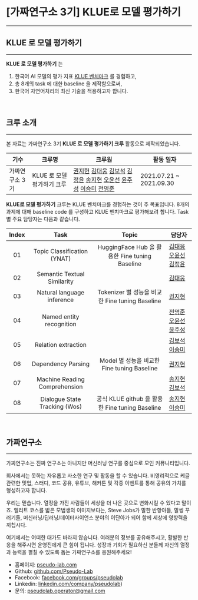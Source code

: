 # **[가짜연구소 3기] KLUE로 모델 평가하기**

---

## **KLUE 로 모델 평가하기**

---

**KLUE 로 모델 평가하기** 는 

1. 한국어 AI 모델의 평가 지표 [KLUE 벤치마크](https://klue-benchmark.com/) 를 경험하고,
2. 총 8개의 task 에 대한 baseline 을 제작함으로써,
3. 한국어 자연어처리의 최신 기술을 적용하고자 합니다.

</br>

## **크루 소개**

---

본 자료는 가짜연구소 3기 **KLUE 로 모델 평가하기 크루** 활동으로 제작되었습니다.

| 기수           | 크루명                     | 크루원                                                       | 활동 일자               |
| -------------- | -------------------------- | ------------------------------------------------------------ | ----------------------- |
| 가짜연구소 3기 | KLUE 로 모델 평가하기 크루 | [권지현](https://github.com/Jihyun22) [김대웅](https://github.com/KimDaeUng) [김보석](https://github.com/BOSOEK) [김정윤](https://github.com/skyepodium) [송지현](https://github.com/sang0179) [오윤선](https://github.com/Sunny-Michelle) [윤주성](https://github.com/eagle705) [이승미](https://github.com/krorina1013) [전명준](https://github.com/oncores) | 2021.07.21 ~ 2021.09.30 |

**KLUE로 모델 평가하기** 크루는 KLUE 벤치마크를 경험하는 것이 주 목표입니다.  8개의 과제에 대해 baseline  code 를 구성하고 KLUE 벤치마크로 평가해보려 합니다.  Task 별 주요 담당자는 다음과 같습니다.

| Index |             Task              |                      Topic                      | 담당자                                                       |
| :---: | :---------------------------: | :---------------------------------------------: | ------------------------------------------------------------ |
|  01   |  Topic Classification (YNAT)  | HuggingFace Hub 을 활용한 Fine tuning Baseline  | [김대웅](https://github.com/KimDaeUng) [오윤선](https://github.com/Sunny-Michelle) [김정윤](https://github.com/skyepodium) |
|  02   |  Semantic Textual Similarity  |                                                 | [김대웅](https://github.com/KimDaeUng)                       |
|  03   |  Natural language inference   | Tokenizer 별 성능을 비교한 Fine tuning Baseline | [권지현](https://github.com/Jihyun22)                        |
|  04   |   Named entity recognition    |                                                 | [전명준](https://github.com/oncores) [오윤선](https://github.com/Sunny-Michelle) [윤주성](https://github.com/eagle705) |
|  05   |      Relation extraction      |                                                 | [김보석](https://github.com/BOSOEK) [이승미](https://github.com/krorina1013) |
|  06   |      Dependency Parsing       |   Model 별 성능을 비교한 Fine tuning Baseline   | [권지현](https://github.com/Jihyun22)                        |
|  07   | Machine Reading Comprehension |                                                 | [송지현](https://github.com/sang0179) [김보석](https://github.com/BOSOEK) |
|  08   | Dialogue State Tracking (Wos) | 공식 KLUE github 을 활용한 Fine tuning Baseline | [송지현](https://github.com/sang0179) [이승미](https://github.com/krorina1013) |

</br>

## **가짜연구소**

---

가짜연구소는 진짜 연구소는 아니지만 머신러닝 연구를 중심으로 모인 커뮤니티입니다.

회사에서는 못하는 자유롭고 사소한 연구 및 활동을 할 수 있습니다. 비영리적으로 케글 관련한 밋업, 스터디, 코드 공유, 유튜브, 해커톤 및 각종 이벤트를 통해 공유의 가치를 형성하고자 합니다.

우리는 믿습니다. 열정을 가진 사람들이 세상을 더 나은 곳으로 변화시킬 수 있다고 말이죠. 엘리트 코스를 밟은 모범생의 이미지보다는, Steve Jobs가 말한 반항아들, 말썽 꾸러기들, 머신러닝/딥러닝/데이터사이언스 분야의 이단아가 되어 함께 세상에 영향력을 끼칩시다.

여기에서는 어떠한 대가도 바라지 않습니다. 여러분의 정보를 공유해주시고, 활발한 반응을 해주시면 운영진에게 큰 힘이 됩니다. 성장과 기회가 필요하신 분들께 자신의 열정과 능력을 펼칠 수 있도록 돕는 가짜연구소를 응원해주세요!

- 홈페이지: [pseudo-lab.com](https://pseudo-lab.com/) 
- Github:  [github.com/Pseudo-Lab](http://www.github.com/Pseudo-Lab) 
- Facebook: [facebook.com/groups/pseudolab](https://www.facebook.com/groups/pseudolab/) 
- Linkedin: [linkedin.com/company/pseudolab](https://www.linkedin.com/company/pseudolab/?originalSubdomain=kr)) 
- 문의: [pseudolab.operator@gmail.com](mailto:pseudolab.operator@gmail.com)

